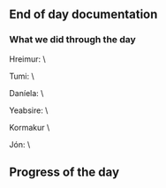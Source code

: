 ## End of day documentation

### What we did through the day 
Hreimur: \


Tumi: \


Daníela: \


Yeabsire: \


Kormakur \


Jón: \ 




## Progress of the day
